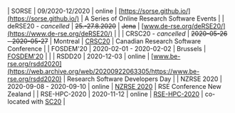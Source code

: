| SORSE | 09/2020-12/2020 | online | [https://sorse.github.io/](https://sorse.github.io/) | A Series of Online Research Software Events |
| deRSE20 - _cancelled_ | ~~25.-27.8.2020~~ | ~~Jena~~ | [www.de-rse.org/deRSE20/](https://www.de-rse.org/deRSE20/) | |
| CRSC20 - _cancelled_ | ~~2020-05-26 - 2020-05-27~~ | Montreal | [CRSC20](https://web.archive.org/web/20200815192456/https://www.canarie.ca/software/canadian-research-software-conference/) | Canadian Research Software Conference |
| FOSDEM'20 | 2020-02-01 - 2020-02-02 | Brussels | [FOSDEM'20](https://archive.fosdem.org/2020/) | |
| RSDD20 | 2020-12-03 | online | [www.be-rse.org/rsdd2020](https://web.archive.org/web/20200922063305/https://www.be-rse.org/rsdd2020) | Research Software Developers Day |
| NZRSE 2020 | 2020-09-08 - 2020-09-10 | online | [NZRSE 2020](https://www.rseconference.nz/2020-nzrse-conference/) | RSE Conference New Zealand |
| RSE-HPC-2020 | 2020-11-12 | online | [RSE-HPC-2020](https://us-rse.org/rse-hpc-2020/) | co-located with [SC20](https://sc20.supercomputing.org/) |
